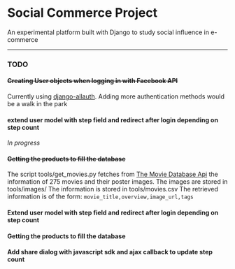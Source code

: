 # Social Commerce Project
An experimental platform built with Django to study social influence in e-commerce
* * *
### TODO
#### ~~Creating User objects when logging in with Facebook API~~
Currently using [django-allauth](https://github.com/pennersr/django-allauth).
Adding more authentication methods would be a walk in the park
#### extend user model with step field and redirect after login depending on step count
*In progress*
#### ~~Getting the products to fill the database~~
The script tools/get_movies.py fetches from [The Movie Database Api](https://www.themoviedb.org/documentation/api) the information of 275 movies and their poster images.
The images are stored in tools/images/
The information is stored in tools/movies.csv 
The retrieved information is of the form:
`movie_title,overview,image_url,tags`
#### Extend user model with step field and redirect after login depending on step count
#### Getting the products to fill the database
#### Add share dialog with javascript sdk and ajax callback to update step count
